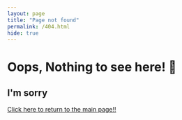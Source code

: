 ```yaml
---
layout: page
title: "Page not found"
permalink: /404.html
hide: true
---
```


<div id="error404">
    <h1>Oops, Nothing to see here! 🙉</h1>
    <h2>I'm sorry</h2>
    <a href="{{ site.url }}" class="return-btn">
        <p>Click here to return to the main page!!</p>
    </a> <br><br>
    <a href="https://github.com/ephraimduncan">
      <i class="fab fa-github"></i>
    </a>
    <a href="https://twitter.com/ephraimduncan">
      <i class="fab fa-twitter"></i>
    </a>
</div>
